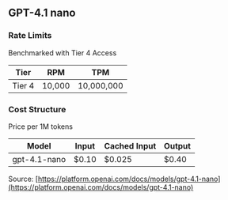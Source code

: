 ## GPT-4.1 nano

### Rate Limits

Benchmarked with Tier 4 Access

| Tier   | RPM   | TPM       |
|--------|-------|-----------|
| Tier 4 | 10,000| 10,000,000|

### Cost Structure

Price per 1M tokens

| Model | Input | Cached Input | Output |
|-------|--------|--------------|---------|
| gpt-4.1-nano | $0.10 | $0.025 | $0.40 |

Source: [https://platform.openai.com/docs/models/gpt-4.1-nano](https://platform.openai.com/docs/models/gpt-4.1-nano)

